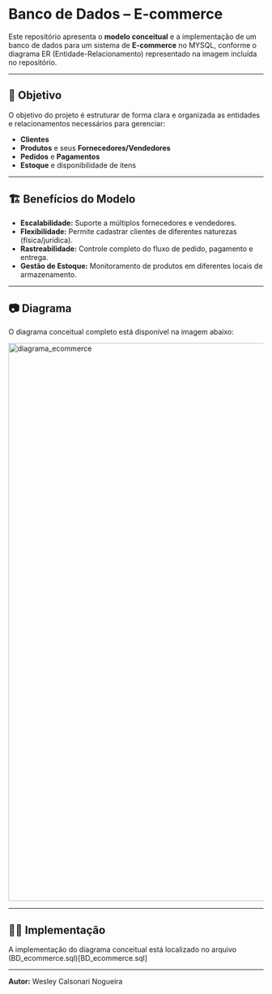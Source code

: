 # Banco de Dados – E-commerce

Este repositório apresenta o **modelo conceitual** e a implementação de um banco de dados para um sistema de **E-commerce** no MYSQL, conforme o diagrama ER (Entidade-Relacionamento) representado na imagem incluída no repositório.

---

## 📌 Objetivo
O objetivo do projeto é estruturar de forma clara e organizada as entidades e relacionamentos necessários para gerenciar:
- **Clientes**
- **Produtos** e seus **Fornecedores/Vendedores**
- **Pedidos** e **Pagamentos**
- **Estoque** e disponibilidade de itens

---

## 🏗️ Benefícios do Modelo
- **Escalabilidade:** Suporte a múltiplos fornecedores e vendedores.
- **Flexibilidade:** Permite cadastrar clientes de diferentes naturezas (física/jurídica).
- **Rastreabilidade:** Controle completo do fluxo de pedido, pagamento e entrega.
- **Gestão de Estoque:** Monitoramento de produtos em diferentes locais de armazenamento.

---

## 📷 Diagrama
O diagrama conceitual completo está disponível na imagem abaixo:

<img width="902" height="1102" alt="diagrama_ecommerce" src="https://github.com/user-attachments/assets/31e53db8-8724-4ce8-a440-ecb3a4b30b88" />

---

## 👨‍💻 Implementação

A implementação do diagrama conceitual está localizado no arquivo (BD_ecommerce.sql)[BD_ecommerce.sql]

---

**Autor:** Wesley Calsonari Nogueira
